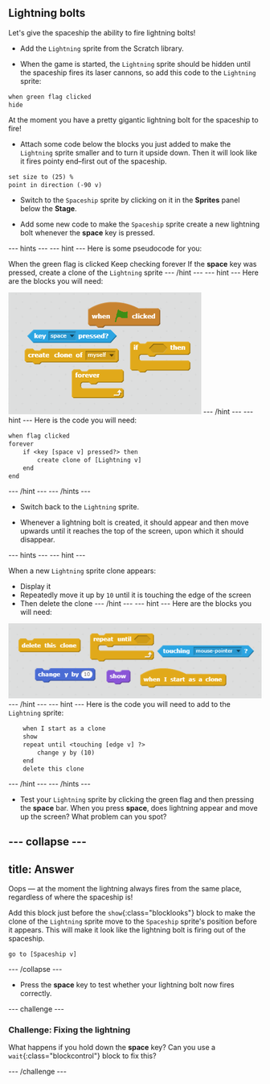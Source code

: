 ## Lightning bolts

Let's give the spaceship the ability to fire lightning bolts!

+ Add the `Lightning` sprite from the Scratch library.  

+ When the game is started, the `Lightning` sprite should be hidden until the spaceship fires its laser cannons, so add this code to the `Lightning` sprite:

```blocks
when green flag clicked
hide
```

At the moment you have a pretty gigantic lightning bolt for the spaceship to fire!

+ Attach some code below the blocks you just added to make the `Lightning` sprite smaller and to turn it upside down. Then it will look like it fires pointy end–first out of the spaceship.

```blocks
set size to (25) %
point in direction (-90 v)
```

+ Switch to the `Spaceship` sprite by clicking on it in the **Sprites** panel below the **Stage**.

+ Add some new code to make the `Spaceship` sprite create a new lightning bolt whenever the **space** key is pressed.

--- hints ---
--- hint ---
Here is some pseudocode for you:

When the green flag is clicked
Keep checking forever
If the **space** key was pressed, create a clone of the `Lightning` sprite
--- /hint ---
--- hint ---
Here are the blocks you will need:

![Hint](images/hint-lightning.png)
--- /hint ---
--- hint ---
Here is the code you will need:

```blocks
when flag clicked
forever
	if <key [space v] pressed?> then
		create clone of [Lightning v]
	end
end
```
--- /hint ---
--- /hints ---

+ Switch back to the `Lightning` sprite.

+ Whenever a lightning bolt is created, it should appear and then move upwards until it reaches the top of the screen, upon which it should disappear.

--- hints ---
--- hint ---

When a new `Lightning` sprite clone appears:
- Display it
- Repeatedly move it up by `10` until it is touching the edge of the screen
- Then delete the clone
--- /hint ---
--- hint ---
Here are the blocks you will need:

![Move lightning](images/move-hint-lightning.png)
--- /hint ---
--- hint ---
Here is the code you will need to add to the `Lightning` sprite:

```blocks
	when I start as a clone
    show
	repeat until <touching [edge v] ?>
		change y by (10)
	end
	delete this clone
```
--- /hint ---
--- /hints ---



+ Test your `Lightning` sprite by clicking the green flag and then pressing the **space** bar. When you press **space**, does lightning appear and move up the screen? What problem can you spot?

--- collapse ---
---
title: Answer
---
Oops — at the moment the lightning always fires from the same place, regardless of where the spaceship is!

Add this block just before the `show`{:class="blocklooks"} block to make the clone of the `Lightning` sprite move to the `Spaceship` sprite's position before it appears. This will make it look like the lightning bolt is firing out of the spaceship.

```blocks
go to [Spaceship v]
```

--- /collapse ---

+ Press the **space** key to test whether your lightning bolt now fires correctly.

--- challenge ---
### Challenge: Fixing the lightning
What happens if you hold down the **space** key? Can you use a `wait`{:class="blockcontrol"} block to fix this?

--- /challenge ---
